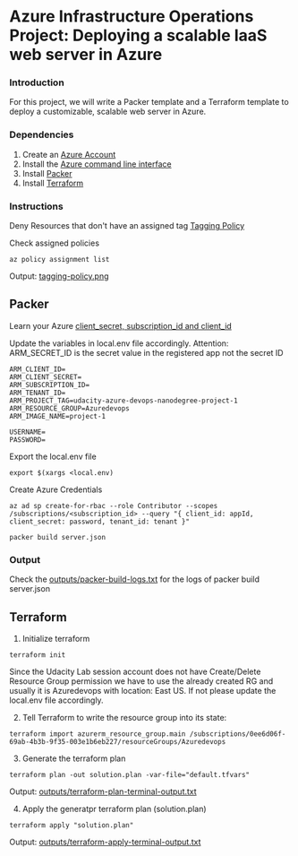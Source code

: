 # Azure Infrastructure Operations Project: Deploying a scalable IaaS web server in Azure

### Introduction
For this project, we will write a Packer template and a Terraform template to deploy a customizable, scalable web server in Azure.

### Dependencies
1. Create an [Azure Account](https://portal.azure.com) 
2. Install the [Azure command line interface](https://docs.microsoft.com/en-us/cli/azure/install-azure-cli?view=azure-cli-latest)
3. Install [Packer](https://www.packer.io/downloads)
4. Install [Terraform](https://www.terraform.io/downloads.html)

### Instructions
Deny Resources that don't have an assigned tag [Tagging Policy](tagging-policy.json)

Check assigned policies
```
az policy assignment list
```
Output:
[tagging-policy.png](screenshots/tagging-policy.png)

## **Packer**
Learn your Azure [client_secret, subscription_id and client_id](https://aster.cloud/2019/07/30/how-to-retrieve-subscription-id-resource-group-id-tenant-id-client-id-and-client-secret-in-azure/)

Update the variables in local.env file accordingly. Attention: ARM_SECRET_ID is the secret value in the registered app not the secret ID
```
ARM_CLIENT_ID=
ARM_CLIENT_SECRET=
ARM_SUBSCRIPTION_ID=
ARM_TENANT_ID=
ARM_PROJECT_TAG=udacity-azure-devops-nanodegree-project-1
ARM_RESOURCE_GROUP=Azuredevops
ARM_IMAGE_NAME=project-1

USERNAME=
PASSWORD=
```
Export the local.env file

```
export $(xargs <local.env)
```

Create Azure Credentials 

```
az ad sp create-for-rbac --role Contributor --scopes /subscriptions/<subscription_id> --query "{ client_id: appId, client_secret: password, tenant_id: tenant }"
```


```
packer build server.json
```

### Output
Check the [outputs/packer-build-logs.txt](outputs/packer-build-logs.txt) for the logs of packer build server.json

## **Terraform**
1. Initialize terraform
```
terraform init
```
Since the Udacity Lab session account does not have Create/Delete Resource Group permission we have to use the already created RG and usually it is Azuredevops with location: East US. If not please update the local.env file accordingly.

2. Tell Terraform to write the resource group into its state:
```
terraform import azurerm_resource_group.main /subscriptions/0ee6d06f-69ab-4b3b-9f35-003e1b6eb227/resourceGroups/Azuredevops
```

3. Generate the terraform plan
```
terraform plan -out solution.plan -var-file="default.tfvars"
```

Output:
[outputs/terraform-plan-terminal-output.txt](outputs/terraform-plan-terminal-output.txt)

4. Apply the generatpr terraform plan (solution.plan)

```
terraform apply "solution.plan"
```
Output:
[outputs/terraform-apply-terminal-output.txt](outputs/terraform-apply-terminal-output.txt)